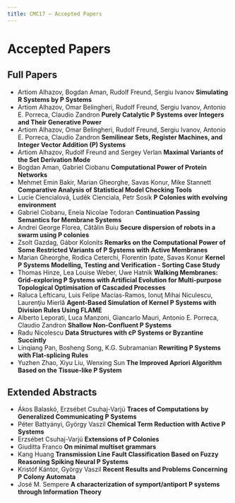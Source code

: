 ```yaml
---
title: CMC17 – Accepted Papers
---
```


Accepted Papers
===============

Full Papers
-----------

* Artiom Alhazov, Bogdan Aman, Rudolf Freund, Sergiu Ivanov	__Simulating R Systems by P Systems__
* Artiom Alhazov, Omar Belingheri, Rudolf Freund, Sergiu Ivanov, Antonio E. Porreca, Claudio Zandron __Purely Catalytic P Systems over Integers and Their Generative Power__
* Artiom Alhazov, Omar Belingheri, Rudolf Freund, Sergiu Ivanov, Antonio E. Porreca, Claudio Zandron __Semilinear Sets, Register Machines, and Integer Vector Addition (P) Systems__
* Artiom Alhazov, Rudolf Freund and Sergey Verlan __Maximal Variants of the Set Derivation Mode__
* Bogdan Aman, Gabriel Ciobanu __Computational Power of Protein Networks__
* Mehmet Emin Bakir, Marian Gheorghe, Savas Konur, Mike Stannett __Comparative Analysis of Statistical Model Checking Tools__
* Lucie Ciencialová, Luděk Cienciala, Petr Sosík __P Colonies with evolving environment__
* Gabriel Ciobanu, Eneia Nicolae Todoran __Continuation Passing Semantics for Membrane Systems__
* Andrei George Florea, Cătălin Buiu __Secure dispersion of robots in a swarm using P colonies__
* Zsolt Gazdag, Gábor Kolonits __Remarks on the Computational Power of Some Restricted Variants of P Systems with Active Membranes__
* Marian Gheorghe, Rodica Ceterchi, Florentin Ipate, Savas Konur __Kernel P Systems Modelling, Testing and Verification - Sorting Case Study__
* Thomas Hinze, Lea Louise Weber, Uwe Hatnik __Walking Membranes: Grid-exploring P Systems with Artificial Evolution for Multi-purpose Topological Optimisation of Cascaded Processes__
* Raluca Lefticaru, Luis Felipe Macías-Ramos, Ionuţ Mihai Niculescu, Laurenţiu Mierlă __Agent-Based Simulation of Kernel P Systems with Division Rules Using FLAME__
* Alberto Leporati, Luca Manzoni, Giancarlo Mauri, Antonio E. Porreca, Claudio Zandron __Shallow Non-Confluent P Systems__
* Radu Nicolescu __Data Structures with cP Systems or Byzantine Succintly__
* Linqiang Pan, Bosheng Song, K.G. Subramanian	__Rewriting P Systems with Flat-splicing Rules__
* Yuzhen Zhao, Xiyu Liu, Wenxing Sun __The Improved Apriori Algorithm Based on the Tissue-like P System__

Extended Abstracts
------------------

* Ákos Balaskó, Erzsébet Csuhaj-Varjú __Traces of Computations by Generalized Communicating P Systems__
* Péter Battyányi, György Vaszil __Chemical Term Reduction with Active P Systems__
* Erzsébet Csuhaj-Varjú	__Extensions of P Colonies__
* Giuditta Franco __On minimal multiset grammars__
* Kang Huang __Transmission Line Fault Classification Based on Fuzzy Reasoning Spiking Neural P Systems__
* Kristóf Kántor, György Vaszil	__Recent Results and Problems Concerning P Colony Automata__
* José M. Sempere __A characterization of symport/antiport P systems through Information Theory__


